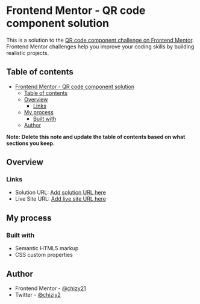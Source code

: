 # Frontend Mentor - QR code component solution

This is a solution to the [QR code component challenge on Frontend Mentor](https://www.frontendmentor.io/challenges/qr-code-component-iux_sIO_H). Frontend Mentor challenges help you improve your coding skills by building realistic projects.

## Table of contents

- [Frontend Mentor - QR code component solution](#frontend-mentor---qr-code-component-solution)
  - [Table of contents](#table-of-contents)
  - [Overview](#overview)
    - [Links](#links)
  - [My process](#my-process)
    - [Built with](#built-with)
  - [Author](#author)

**Note: Delete this note and update the table of contents based on what sections you keep.**

## Overview

### Links

- Solution URL: [Add solution URL here](https://github.com/chizy21/qr-component)
- Live Site URL: [Add live site URL here](https://vercel.com/greg-perrys-projects/qr-component/ALiuQDw6LPKr3B2r7scvM8vQ29Tu)

## My process

### Built with

- Semantic HTML5 markup
- CSS custom properties

## Author

- Frontend Mentor - [@chizy21](https://www.frontendmentor.io/profile/chizy21)
- Twitter - [@chiziy2](https://twitter.com/chizy2)
